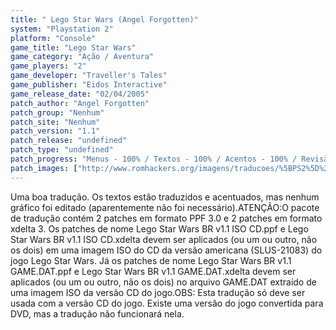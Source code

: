 ```yaml
---
title: " Lego Star Wars (Angel Forgotten)"
system: "Playstation 2"
platform: "Console"
game_title: "Lego Star Wars"
game_category: "Ação / Aventura"
game_players: "2"
game_developer: "Traveller's Tales"
game_publisher: "Eidos Interactive"
game_release_date: "02/04/2005"
patch_author: "Angel Forgotten"
patch_group: "Nenhum"
patch_site: "Nenhum"
patch_version: "1.1"
patch_release: "undefined"
patch_type: "undefined"
patch_progress: "Menus - 100% / Textos - 100% / Acentos - 100% / Revisão - 100%"
patch_images: ["http://www.romhackers.org/imagens/traducoes/%5BPS2%5D%20Lego%20Star%20Wars%20-%20Angel%20Forgotten%20-%201.jpg","http://www.romhackers.org/imagens/traducoes/%5BPS2%5D%20Lego%20Star%20Wars%20-%20Angel%20Forgotten%20-%202.jpg","http://www.romhackers.org/imagens/traducoes/%5BPS2%5D%20Lego%20Star%20Wars%20-%20Angel%20Forgotten%20-%203.jpg"]
---
```

Uma boa tradução. Os textos estão traduzidos e acentuados, mas nenhum gráfico foi editado (aparentemente não foi necessário).ATENÇÃO:O pacote de tradução contém 2 patches em formato PPF 3.0 e 2 patches em formato xdelta 3. Os patches de nome Lego Star Wars BR v1.1 ISO CD.ppf e Lego Star Wars BR v1.1 ISO CD.xdelta devem ser aplicados (ou um ou outro, não os dois) em uma imagem ISO do CD da versão americana (SLUS-21083) do jogo Lego Star Wars. Já os patches de nome Lego Star Wars BR v1.1 GAME.DAT.ppf e Lego Star Wars BR v1.1 GAME.DAT.xdelta devem ser aplicados (ou um ou outro, não os dois) no arquivo GAME.DAT extraído de uma imagem ISO da versão CD do jogo.OBS: Esta tradução só deve ser usada com a versão CD do jogo. Existe uma versão do jogo convertida para DVD, mas a tradução não funcionará nela.